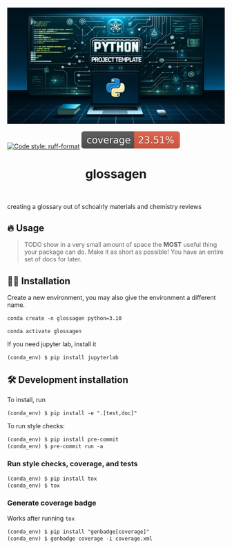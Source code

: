 ![Project Logo](assets/banner.png)

[![Code style: ruff-format](https://img.shields.io/badge/code%20style-ruff_format-6340ac.svg)](https://github.com/astral-sh/ruff)
![Coverage Status](https://raw.githubusercontent.com/mlederbauer/glossagen/main/coverage-badge.svg)

<h1 align="center">
glossagen
</h1>

<br>


creating a glossary out of schoalrly materials and chemistry reviews

## 🔥 Usage

> TODO show in a very small amount of space the **MOST** useful thing your package can do.
> Make it as short as possible! You have an entire set of docs for later.

## 👩‍💻 Installation

Create a new environment, you may also give the environment a different name. 

```
conda create -n glossagen python=3.10 
```

```
conda activate glossagen
```

If you need jupyter lab, install it 

```
(conda_env) $ pip install jupyterlab
```


## 🛠️ Development installation

To install, run

```
(conda_env) $ pip install -e ".[test,doc]"
```

To run style checks:

```
(conda_env) $ pip install pre-commit
(conda_env) $ pre-commit run -a
```

### Run style checks, coverage, and tests

```
(conda_env) $ pip install tox
(conda_env) $ tox
```

### Generate coverage badge

Works after running `tox`

```
(conda_env) $ pip install "genbadge[coverage]"
(conda_env) $ genbadge coverage -i coverage.xml
```


